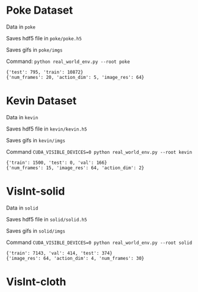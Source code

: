 # Poke Dataset
Data in `poke`

Saves hdf5 file in `poke/poke.h5`

Saves gifs in `poke/imgs`

Command: `python real_world_env.py --root poke`

    {'test': 795, 'train': 10872}
    {'num_frames': 20, 'action_dim': 5, 'image_res': 64}


# Kevin Dataset
Data in `kevin`

Saves hdf5 file in `kevin/kevin.h5`

Saves gifs in `kevin/imgs`

Command `CUDA_VISIBLE_DEVICES=0 python real_world_env.py --root kevin`

    {'train': 1500, 'test': 0, 'val': 166}
    {'num_frames': 15, 'image_res': 64, 'action_dim': 2}

# VisInt-solid
Data in `solid`

Saves hdf5 file in `solid/solid.h5`

Saves gifs in `solid/imgs`

Command `CUDA_VISIBLE_DEVICES=0 python real_world_env.py --root solid`

    {'train': 7143, 'val': 414, 'test': 374}
    {'image_res': 64, 'action_dim': 4, 'num_frames': 30}

# VisInt-cloth
